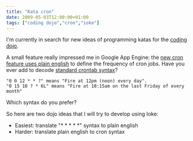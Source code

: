 ```yaml
---
title: "Kata cron"
date: 2009-05-03T12:00:00+01:00
tags: ["coding dojo","cron","ioke"]
---
```


I'm currently in search for new ideas of programming katas for the <a href="http://xp-france.net/cgi-bin/wiki.pl?DojoDeveloppement">coding dojo</a>.

A small feature really impressed me in Google App Engine: the <a href="http://code.google.com/intl/fr-FR/appengine/docs/java/config/cron.html#The_Schedule_Format">new cron feature uses plain english</a> to define the frequency of cron jobs. Have you ever add to decode <a href="http://www.adminschoice.com/docs/crontab.htm#Crontab%20file">standard crontab syntax</a>?

```
"0 0 12 * * ?" means "Fire at 12pm (noon) every day".
"0 15 10 ? * 6L" means "Fire at 10:15am on the last Friday of every month"
```

Which syntax do you prefer?

So here are two dojo ideas that I will try to develop using Ioke:

 + Easiest: translate "* * * * *" syntax to plain english
 + Harder: translate plain english to cron syntax
